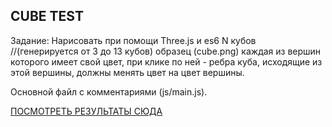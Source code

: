 ## CUBE TEST
Задание: Нарисовать при помощи Three.js и es6 N кубов //(генерируется от 3 до 13 кубов) образец (cube.png)
каждая из вершин которого имеет свой цвет, при клике по ней - ребра куба, исходящие из этой вершины, должны менять цвет на цвет вершины.

Основной файл с комментариями (js/main.js).

<a href='https://otto-vector.github.io/cube/index.html'>ПОСМОТРЕТЬ РЕЗУЛЬТАТЫ СЮДА</a>
